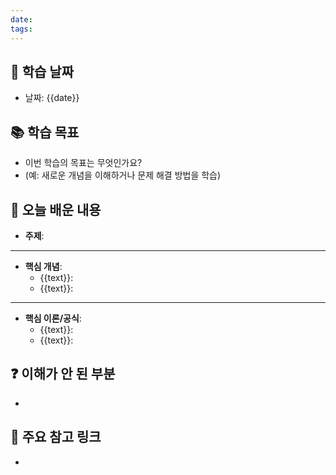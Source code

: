 ```yaml
---
date: 
tags:
---
```

## 📅 학습 날짜 
- 날짜: {{date}} 
## 📚 학습 목표 
- 이번 학습의 목표는 무엇인가요? 
- (예: 새로운 개념을 이해하거나 문제 해결 방법을 학습) 
## 📝 오늘 배운 내용 
- **주제**: 
---
- **핵심 개념**: 
	- {{text}}: 
	- {{text}}: 

---
- **핵심 이론/공식**: 
	- {{text}}:  
	- {{text}}: 
## ❓ 이해가 안 된 부분 
- 
## 📌 주요 참고 링크
- 